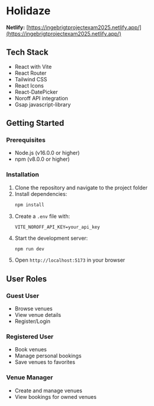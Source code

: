 # Holidaze

**Netlify:** [https://ingebrigtprojectexam2025.netlify.app/](https://ingebrigtprojectexam2025.netlify.app/)


## Tech Stack

- React with Vite
- React Router
- Tailwind CSS
- React Icons
- React-DatePicker
- Noroff API integration
- Gsap javascript-library

## Getting Started

### Prerequisites

- Node.js (v16.0.0 or higher)
- npm (v8.0.0 or higher)

### Installation

1. Clone the repository and navigate to the project folder
2. Install dependencies:
   ```bash
   npm install
   ```
3. Create a `.env` file with:
   ```
   VITE_NOROFF_API_KEY=your_api_key
   ```
4. Start the development server:
   ```bash
   npm run dev
   ```
5. Open `http://localhost:5173` in your browser

## User Roles

### Guest User
- Browse venues
- View venue details
- Register/Login

### Registered User
- Book venues
- Manage personal bookings
- Save venues to favorites

### Venue Manager
- Create and manage venues
- View bookings for owned venues






